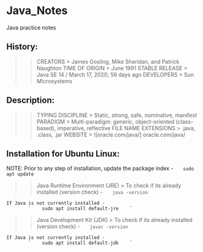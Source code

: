 # Java_Notes
Java practice notes

## History:
>> CREATORS > James Gosling, Mike Sheridan, and Patrick Naughton
>> TIME OF ORIGIN > June 1991
>> STABLE RELEASE > Java SE 14 / March 17, 2020; 56 days ago
>> DEVELOPERS > Sun Microsystems

## Description:
>> TYPING DISCIPLINE > Static, strong, safe, nominative, manifest
>> PARADIGM > Multi-paradigm: generic, object-oriented (class-based), imperative, reflective
>> FILE NAME EXTENSIONS > .java, .class, .jar
>> WEBSITE > ![oracle.com/java/] oracle.com/java/

## Installation for Ubuntu Linux:
NOTE: Prior to any step of installation, update the package index -
            `    sudo apt update    `    

>> Java Runtime Environment (JRE) >
    To check if its already installed (version check) -
            `    java -version    `

    If Java is not currently installed -
            `    sudo apt install default-jre    `

>> Java Development Kit (JDK) >
    To check if its already installed (version check) -
            `    javac -version    `

    If Java is not currently installed -
            `    sudo apt install default-jdk    `
